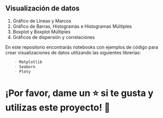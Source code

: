 ## Visualización de datos
1. Gráfico de Líneas y Marcos
2. Gráfico de Barras, Histogramas e Histogramas Múltiples
3. Boxplot y Boxplot Múltiples
4. Gráficos de dispersión y correlaciones


En este repositorio encontrarás notebooks con ejemplos de código para crear visualizaciones de datos utilizando las siguientes librerías:

```python
    - Matplotlib
    - Seaborn
    - Ploty 
 ```

# ¡Por favor, dame un ⭐️ si te gusta y utilizas este proyecto! 👏
